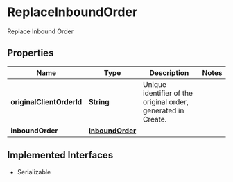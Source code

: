 

# ReplaceInboundOrder

Replace Inbound Order

## Properties

Name | Type | Description | Notes
------------ | ------------- | ------------- | -------------
**originalClientOrderId** | **String** | Unique identifier of the original order, generated in Create. | 
**inboundOrder** | [**InboundOrder**](InboundOrder.md) |  | 


## Implemented Interfaces

* Serializable


